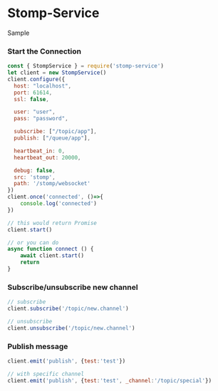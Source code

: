 # Stomp-Service

Sample

### Start the Connection

```javascript
const { StompService } = require('stomp-service')
let client = new StompService()
client.configure({
  host: "localhost",
  port: 61614,
  ssl: false,

  user: "user",
  pass: "password",

  subscribe: ["/topic/app"],
  publish: ["/queue/app"],

  heartbeat_in: 0,
  heartbeat_out: 20000,

  debug: false,
  src: 'stomp',
  path: '/stomp/websocket'
})
client.once('connected', ()=>{
    console.log('connected')
})

// this would return Promise
client.start()

// or you can do
async function connect () {
    await client.start()
    return
}
```

### Subscribe/unsubscribe new channel

```javascript
// subscribe
client.subscribe('/topic/new.channel')

// unsubscribe
client.unsubscribe('/topic/new.channel')
```

### Publish message

```javascript
client.emit('publish', {test:'test'})

// with specific channel
client.emit('publish', {test:'test', _channel:'/topic/special'})
```
